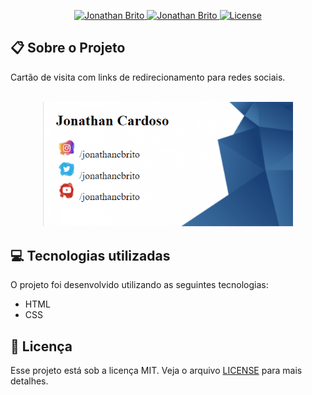 <p align="center">	
  <a href="https://www.linkedin.com/in/jonathan-brito-0116181b8/">
    <img alt="Jonathan Brito" src="https://img.shields.io/badge/-JonathanBrito-informational?style=flat&logo=Linkedin&logoColor=black" />
  </a>

  <a href="mailto:jonathan.brito.15@protonmail.com?subject=Contato">
    <img alt="Jonathan Brito" src="https://img.shields.io/badge/-jonathan.brito.15@pm.me-informational?style=flat-square&logo=Gmail&logoColor=black"/>
  </a>
  <a href="https://github.com/jonathancbrito/cartao-de-visita/blob/main/LICENSE">
    <img alt="License" src="https://img.shields.io/badge/license-MIT-informational">
  </a>
</p>

## :clipboard: Sobre o Projeto
Cartão de visita com links de redirecionamento para redes sociais.
 <br/>
 <br/>
 <p align="center">
  <img alt="card" src="assets/card.png" width="400px">
</p>
 
 ## :computer: Tecnologias utilizadas

O projeto foi desenvolvido utilizando as seguintes tecnologias:

- HTML
- CSS

## :closed_book: Licença

Esse projeto está sob a licença MIT. Veja o arquivo [LICENSE](https://github.com/jonathancbrito/cartao-de-visita/blob/main/LICENSE) para mais detalhes.
